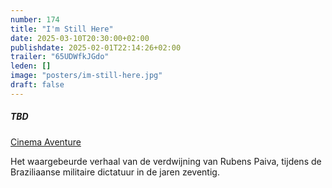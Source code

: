 ```yaml
---
number: 174
title: "I'm Still Here"
date: 2025-03-10T20:30:00+02:00
publishdate: 2025-02-01T22:14:26+02:00
trailer: "65UDWfkJGdo"
leden: []
image: "posters/im-still-here.jpg"
draft: false
---
```


##### TBD

[Cinema Aventure](https://cinema-aventure.be/catalogue/movie/?437A3FE4-4812-83AD-61D2-BEDDF199EE63)

Het waargebeurde verhaal van de verdwijning van Rubens Paiva, tijdens de Braziliaanse militaire dictatuur in de jaren zeventig.
<!--more-->
